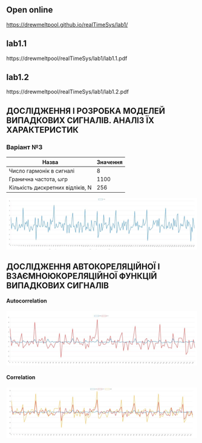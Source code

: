 ## Open online
https://drewmeltpool.github.io/realTimeSys/lab1/

## lab1.1
https://drewmeltpool/realTimeSys/lab1/lab1.1.pdf
## lab1.2
https://drewmeltpool/realTimeSys/lab1/lab1.2.pdf

## ДОСЛІДЖЕННЯ І РОЗРОБКА МОДЕЛЕЙ ВИПАДКОВИХ СИГНАЛІВ. АНАЛІЗ ЇХ ХАРАКТЕРИСТИК
### Варіант №3
Назва                               |Значення
------------------------------------|-------
Число гармонік в сигналі            | 8
Гранична частота, ωгр               | 1100
Кількість дискретних відліків, N    | 256

![](img/chart.jpg)

## ДОСЛІДЖЕННЯ АВТОКОРЕЛЯЦІЙНОЇ І ВЗАЄМНОЮКОРЕЛЯЦІЙНОЇ ФУНКЦІЙ ВИПАДКОВИХ СИГНАЛІВ

#### Autocorrelation
![](img/chart1.jpg)

#### Correlation
![](img/chart2.jpg)
